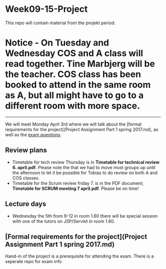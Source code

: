 # Week09-15-Project
This repo will contain material from the projekt period.

# Notice - On Tuesday and Wednesday COS and A class will read together. Tine Marbjerg will be the teacher. COS class has been booked to attend in the same room as A, but all might have to go to a different room with more space. 
---


We will meet Monday April 3rd where we will talk about the [formal requirements for the project](Project Assignment Part 1 spring 2017.md), as well as the [exam questions](https://github.com/cphdat2sem2017-Cos/Week16-17-Exam/blob/master/COS%20-%20First%20Year%20Exam%20June%202017%20-%20Exam%20questions.pdf). 

## Review plans
- Timetable for tech review Thursday is in **Timetable for technical review 6. april.pdf**. Please note the that we had to move most groups up until the afternoon to let it be possible for Tobias to do review on both A and COS classes. 
- Timetable for the Scrum review friday 7. is in the PDF document; **Timetable for SCRUM meeting 7 april.pdf**. Please be on time!


## Lecture days
- Wednesday the 5th from 9-12 in room 1.60 there will be special session with one of the tutors on JSP/Servlet in room 1.60.

## [Formal requirements for the project](Project Assignment Part 1 spring 2017.md)
Hand-in of the project is a prerequisite for attending the exam. There is a seperate repo for exam info
